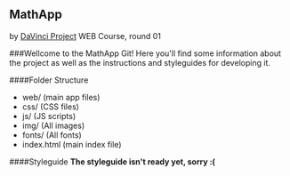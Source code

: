 MathApp
---
by [DaVinci Project](http://davinciproject.co.il) WEB Course, round 01

###Wellcome to the MathApp Git!
Here you'll find some information about the project as well as the instructions and styleguides for developing it.

####Folder Structure
- web/ (main app files)
- 	css/ (CSS files)
- 	js/ (JS scripts)
- 	img/ (All images)
- 	fonts/ (All fonts)
- 	index.html (main index file)


####Styleguide
**The styleguide isn't ready yet, sorry :(**